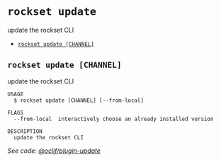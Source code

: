 `rockset update`
================

update the rockset CLI

* [`rockset update [CHANNEL]`](#rockset-update-channel)

## `rockset update [CHANNEL]`

update the rockset CLI

```
USAGE
  $ rockset update [CHANNEL] [--from-local]

FLAGS
  --from-local  interactively choose an already installed version

DESCRIPTION
  update the rockset CLI
```

_See code: [@oclif/plugin-update](https://github.com/oclif/plugin-update/blob/v2.1.5/src/commands/update.ts)_
